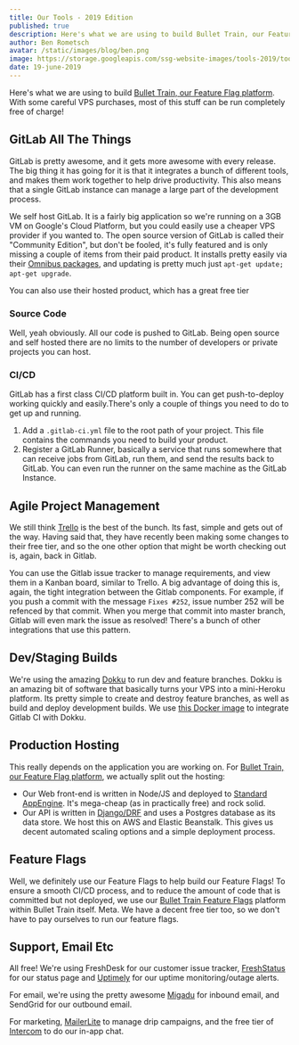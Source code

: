 ```yaml
---
title: Our Tools - 2019 Edition
published: true
description: Here's what we are using to build Bullet Train, our Feature Flag platform. With some careful VPS purchases, most of this stuff can be run completely free of charge!
author: Ben Rometsch
avatar: /static/images/blog/ben.png
image: https://storage.googleapis.com/ssg-website-images/tools-2019/tools-2019.jpg
date: 19-june-2019
---
```


Here's what we are using to build [Bullet Train, our Feature Flag platform](https://bullet-train.io). With some careful VPS purchases, most of this stuff can be run completely free of charge! 

## GitLab All The Things

GitLab is pretty awesome, and it gets more awesome with every release. The big thing it has going for it is that it integrates a bunch of different tools, and makes them work together to help drive productivity. This also means that a single GitLab instance can manage a large part of the development process.

We self host GitLab. It is a fairly big application so we're running on a 3GB VM on Google's Cloud Platform, but you could easily use a cheaper VPS provider if you wanted to. The open source version of GitLab is called their "Community Edition", but don't be fooled, it's fully featured and is only missing a couple of items from their paid product. It installs pretty easily via their [Omnibus packages](https://about.gitlab.com/install/#ubuntu), and updating is pretty much just ```apt-get update; apt-get upgrade```. 

You can also use their hosted product, which has a great free tier

### Source Code

Well, yeah obviously. All our code is pushed to GitLab. Being open source and self hosted there are no limits to the number of developers or private projects you can host.

### CI/CD

GitLab has a first class CI/CD platform built in. You can get push-to-deploy working quickly and easily.There's only a couple of things you need to do to get up and running.

1. Add a ```.gitlab-ci.yml``` file to the root path of your project. This file contains the commands you need to build your product. 
2. Register a GitLab Runner, basically a service that runs somewhere that can receive jobs from GitLab, run them, and send the results back to GitLab. You can even run the runner on the same machine as the GitLab Instance. 

## Agile Project Management

We still think [Trello](https://trello.com/) is the best of the bunch. Its fast, simple and gets out of the way. Having said that, they have recently been making some changes to their free tier, and so the one other option that might be worth checking out is, again, back in Gitlab. 

You can use the Gitlab issue tracker to manage requirements, and view them in a Kanban board, similar to Trello. A big advantage of doing this is, again, the tight integration between the Gitlab components. For example, if you push a commit with the message ```Fixes #252```, issue number 252 will be refenced by that commit. When you merge that commit into master branch, Gitlab will even mark the issue as resolved! There's a bunch of other integrations that use this pattern. 

## Dev/Staging Builds

We're using the amazing [Dokku](http://dokku.viewdocs.io/dokku/) to run dev and feature branches. Dokku is an amazing bit of software that basically turns your VPS into a mini-Heroku platform. Its pretty simple to create and destroy feature branches, as well as build and deploy development builds. We use [this Docker image](https://github.com/IlyaSemenov/gitlab-ci-git-push) to integrate Gitlab CI with Dokku. 

## Production Hosting

This really depends on the application you are working on. For [Bullet Train, our Feature Flag platform](https://bullet-train.io), we actually split out the hosting:

- Our Web front-end is written in Node/JS and deployed to [Standard AppEngine](https://cloud.google.com/appengine/docs/standard/). It's mega-cheap (as in practically free) and rock solid. 
- Our API is written in [Django/DRF](https://www.django-rest-framework.org/) and uses a Postgres database as its data store. We host this on AWS and Elastic Beanstalk. This gives us decent automated scaling options and a simple deployment process. 

## Feature Flags

Well, we definitely use our Feature Flags to help build our Feature Flags! To ensure a smooth CI/CD process, and to reduce the amount of code that is committed but not deployed, we use our [Bullet Train Feature Flags](https://bullet-train.io) platform within Bullet Train itself. Meta. We have a decent free tier too, so we don't have to pay ourselves to run our feature flags. 

## Support, Email Etc

All free! We're using FreshDesk for our customer issue tracker, [FreshStatus](https://www.freshworks.com/statuspage/) for our status page and [Uptimely](https://uptimely.app/) for our uptime monitoring/outage alerts. 

For email, we're using the pretty awesome [Migadu](https://www.migadu.com) for inbound email, and SendGrid for our outbound email. 

For marketing, [MailerLite](https://www.mailerlite.com/) to manage drip campaigns, and the free tier of [Intercom](https://www.intercom.com/) to do our in-app chat.
